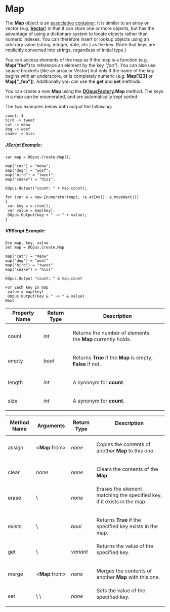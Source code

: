 # Map

The **Map** object is an [associative container](http://en.wikipedia.org/wiki/Associative_container). It is similar to an array or vector (e.g. **[Vector](vector.md)**) in that it can store one or more objects, but has the advantage of using a dictionary system to locate objects rather than numeric indexes. You can therefore insert or lookup objects using an arbitrary value (string, integer, date, etc.) as the key. (Note that keys are implicitly converted into strings, regardless of initial type.)

You can access elements of the map as if the map is a function (e.g. **Map("foo")** to reference an element by the key *"foo"*). You can also use square brackets (like an array or Vector) but only if the name of the key begins with an underscore, or is completely numeric (e.g. **Map\[123\]** or **Map\["\_foo"\]**). Additionally you can use the **get** and **set** methods.

You can create a new **Map** using the **[DOpusFactory](dopusfactory.md).Map** method. The keys in a map can be enumerated, and are automatically kept sorted.

The two examples below both output the following:

    count: 4
    bird -> tweet
    cat -> meow
    dog -> woof
    snake -> hiss

##### JScript Example:

    var map = DOpus.Create.Map();

    map("cat") = "meow";
    map("dog") = "woof";
    map("bird") = "tweet";
    map("snake") = "hiss";

    DOpus.Output("count: " + map.count);

    for (var e = new Enumerator(map); !e.atEnd(); e.moveNext())
    {
     var key = e.item();
     var value = map(key);
     DOpus.Output(key + " -> " + value);
    }

##### VBScript Example:

    Dim map, key, value
    Set map = DOpus.Create.Map

    map("cat") = "meow"
    map("dog") = "woof"
    map("bird") = "tweet"
    map("snake") = "hiss"

    DOpus.Output "count: " & map.count

    For Each key In map
     value = map(key)
     DOpus.Output(key & " -> " & value)
    Next

<table>
<thead><tr><th>
Property Name</th><th>
Return Type</th><th>
Description
</th></tr></thead><tbody><tr><td>
count</td><td>

*int*</td><td>

Returns the number of elements the **Map** currently holds.
</td></tr><tr><td>
empty</td><td>

*bool*</td><td>

Returns **True** if the **Map** is empty, **False** if not.
</td></tr><tr><td>
length</td><td>

*int*</td><td>

A synonym for **count**.
</td></tr><tr><td>
size</td><td>

*int*</td><td>

A synonym for **count**.
</td></tr></tbody>
</table>

<table>
<thead><tr><th>
Method Name</th><th>

**Arguments**</th><th>
Return Type</th><th>
Description
</th></tr></thead><tbody><tr><td>
assign</td><td>

\<**Map**:from\></td><td>

*none*</td><td>

Copies the contents of another **Map** to this one.
</td></tr><tr><td>
clear</td><td>

*none*</td><td>

*none*</td><td>

Clears the contents of the **Map**.
</td></tr><tr><td>
erase</td><td>
\<variant:key\></td><td>

*none*</td><td>
Erases the element matching the specified key, if it exists in the map.
</td></tr><tr><td>
exists</td><td>
\<variant:key\></td><td>

*bool*</td><td>

Returns **True** if the specified key exists in the map.
</td></tr><tr><td>
get</td><td>
\<variant:key\></td><td>

*variant*</td><td>
Returns the value of the specified key.
</td></tr><tr><td>
merge</td><td>

\<**Map**:from\></td><td>

*none*</td><td>

Merges the contents of another **Map** with this one.
</td></tr><tr><td>
set</td><td>
\<variant:key\>  
\<variant:value\></td><td>

*none*</td><td>
Sets the value of the specified key.
</td></tr></tbody>
</table>


